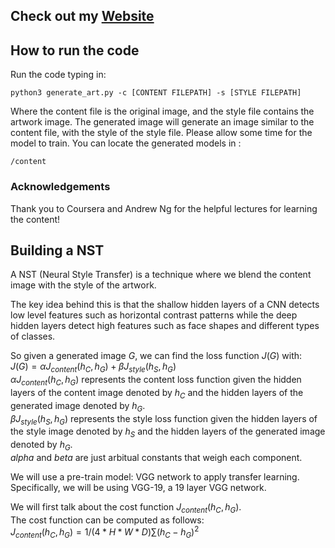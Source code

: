 ## Check out my [Website]("https://www.aidenwchang.com/)


## How to run the code

Run the code typing in:
```
python3 generate_art.py -c [CONTENT FILEPATH] -s [STYLE FILEPATH]
```

Where the content file is the original image, and the style file contains the artwork image. The generated image will generate an image similar to the content file, with the style of the style file. Please allow some time for the model to train. You can locate the generated models in :
```
/content
```

### Acknowledgements
Thank you to Coursera and Andrew Ng for the helpful lectures for learning the content!


## Building a NST

A NST (Neural Style Transfer) is a technique where we blend the content image with the style of the artwork. 

The key idea behind this is that the shallow hidden layers of a CNN detects low level features such as horizontal contrast patterns while the deep hidden layers detect high features such as face shapes and different types of classes. 

So given a generated image $G$, we can find the loss function $J(G)$ with: <br>
$J(G) = \alpha J_{content}(h_C,h_G) + \beta J_{style}(h_S,h_G)$
<br>
$\alpha J_{content}(h_C,h_G)$ represents the content loss function given the hidden layers of the content image denoted by $h_C$ and the hidden layers of the generated image denoted by $h_G$. 
<br>
$\beta J_{style}(h_S,h_G)$ represents the style loss function given the hidden layers of the style image denoted by $h_S$ and the hidden layers of the generated image denoted by $h_G$. 
<br>
$alpha$ and $beta$ are just arbitual constants that weigh each component. 

We will use a pre-train model: VGG network to apply transfer learning. Specifically, we will be using VGG-19, a 19 layer VGG network. 

We will first talk about the cost function $J_{content}(h_C,h_G)$. <br>
The cost function can be computed as follows:<br>
$J_{content}(h_C,h_G)=1/(4*H*W*D) \sum (h_C-h_G)^2$


